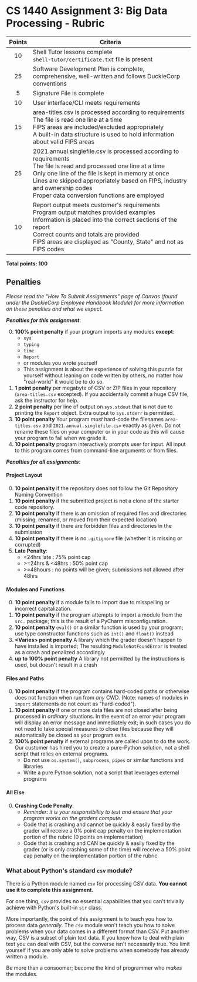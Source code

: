 # CS 1440 Assignment 3: Big Data Processing - Rubric

| Points | Criteria
|:------:|--------------------------------------------------------------------------------
| 10     | Shell Tutor lessons complete<br/>`shell-tutor/certificate.txt` file is present
| 25     | Software Development Plan is complete, comprehensive, well-written and follows DuckieCorp conventions
| 5      | Signature File is complete
| 10     | User interface/CLI meets requirements
| 15     | area-titles.csv is processed according to requirements <br/> The file is read one line at a time <br/> FIPS areas are included/excluded appropriately <br/>A built-in data structure is used to hold information about valid FIPS areas
| 25     | 2021.annual.singlefile.csv is processed according to requirements <br/>The file is read and processed one line at a time <br/> Only one line of the file is kept in memory at once <br/>Lines are skipped appropriately based on FIPS, industry and ownership codes <br/>Proper data conversion functions are employed
| 10     | Report output meets customer's requirements <br/>Program output matches provided examples <br/>Information is placed into the correct sections of the report <br/>Correct counts and totals are provided <br/>FIPS areas are displayed as "County, State" and not as FIPS codes

**Total points: 100**


## Penalties

*Please read the "How To Submit Assignments" page of Canvas (found under the DuckieCorp Employee Handbook Module) for more information on these penalties and what we expect.*

**_Penalties for this assignment_**:

0.  **100% point penalty** if your program imports any modules **except**:
    *   `sys`
    *   `typing`
    *   `time`
    *   `Report`
    *   or modules you wrote yourself
    *   This assignment is about the experience of solving this puzzle for yourself without leaning on code written by others, no matter how "real-world" it would be to do so.
1. **1 point penalty** per megabyte of CSV or ZIP files in your repository (`area-titles.csv` excepted).  If you accidentally commit a huge CSV file, ask the instructor for help.
2. **2 point penalty** per line of output on `sys.stdout` that is not due to printing the `Report` object.  Extra output to `sys.stderr` is permitted.
3.  **10 point penalty** Your program *must* hard-code the filenames `area-titles.csv` and `2021.annual.singlefile.csv` exactly as given.  Do not rename these files on your computer or in your code as this will cause your program to fail when we grade it.
4. **10 point penalty** program interactively prompts user for input.  All input to this program comes from command-line arguments or from files.

**_Penalties for all assignments_**:

#### Project Layout
0.  **10 point penalty** if the repository does not follow the Git Repository Naming Convention
1. **10 point penalty** if the submitted project is not a clone of the starter code repository.
2.  **10 point penalty** if there is an omission of required files and directories (missing, renamed, or moved from their expected location)
3.  **10 point penalty** if there are forbidden files and directories in the submission
4.  **10 point penalty** if there is no `.gitignore` file (whether it is missing or corrupted)
5. **Late Penalty**:
    *   \<24hrs late : 75% point cap
    *   \>=24hrs & <48hrs : 50% point cap
    *   \>=48hours : no points will be given; submissions not allowed after 48hrs

#### Modules and Functions
0. **10 point penalty** if a module fails to import due to misspelling or incorrect capitalization.
1. **10 point penalty** if the program attempts to import a module from the `src.` package; this is the result of a PyCharm misconfiguration.
2. **10 point penalty** `eval()` or a similar function is used by your program; use type constructor functions such as `int()` and `float()` instead
3. **\<Varies\> point penalty** A library which the grader doesn't happen to have installed is imported; The resulting `ModuleNotFoundError` is treated as a crash and penalized accordingly
4. **up to 100% point penalty** A library not permitted by the instructions is used, but doesn't result in a crash

#### Files and Paths
0.  **10 point penalty** if the program contains hard-coded paths or otherwise does not function when run from *any* CWD.  (Note: names of modules in `import` statements do not count as "hard-coded").
1.  **10 point penalty** if one or more data files are not closed after being processed in *ordinary* situations.  In the event of an error your program will display an error message and immediately exit; in such cases you do not need to take special measures to close files because they will automatically be closed as your program exits.
2.  **100% point penalty** if external programs are called upon to do the work.  Our customer has hired you to create a pure-Python solution, not a shell script that relies on external programs.
    - Do not use `os.system()`, `subprocess`, `pipes` or similar functions and libraries
    - Write a pure Python solution, not a script that leverages external programs

#### All Else
0. **Crashing Code Penalty**:
    * *Reminder: it is your responsibility to test and ensure that your program works on the graders computer*
    *   Code that is crashing and cannot be quickly & easily fixed by the grader will receive a 0% point cap penalty on the implementation portion of the rubric (0 points on implementation)
    *   Code that is crashing and CAN be quickly & easily fixed by the grader (or is only crashing some of the time) will receive a 50% point cap penalty on the implementation portion of the rubric


### What about Python's standard `csv` module?

There is a Python module named `csv` for processing CSV data.  **You cannot use
it to complete this assignment.**

For one thing, `csv` provides no essential capabilities that you can't
trivially achieve with Python's built-in `str` class.

More importantly, the point of this assignment is to teach you how to process
data *generally*.  The `csv` module won't teach you how to solve problems when
your data comes in a different format than CSV.  Put another way, CSV is a
subset of plain text data.  If you know how to deal with plain text you can
deal with CSV, but the converse isn't necessarily true.  You limit yourself if
you are only able to solve problems when somebody has already written a module.

Be more than a consoomer; become the kind of programmer who *makes* the modules.
